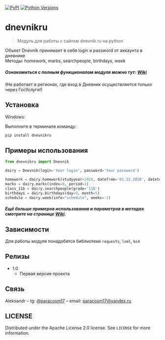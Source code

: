 [![PyPI](https://img.shields.io/pypi/v/dnevnikru)](https://pypi.org/project/dnevnikru/)
[![Python Versions](https://img.shields.io/pypi/pyversions/dnevnikru)](https://pypi.org/project/dnevnikru)
# dnevnikru

> Модуль для работы с сайтом dnevnik.ru на python

Объект Dnevnik принимает в себя login и password от аккаунта в дневнике <br/>
Методы: homework, marks, searchpeople, birthdays, week <br>
##### Ознакомиться с полным функционалом модуля можно тут: [Wiki][wiki] <br>
(Не работает в регионах, где вход в Дневник осуществляется только через ГосУслуги!)
## Установка

Windows:

Выполните в терминале команду: <br>
```cmd
pip install dnevnikru
```

## Примеры использования

```python
from dnevnikru import Dnevnik

dairy = Dnevnik(login='Your login', password='Your password')

homework = dairy.homework(studyyear=2020, datefrom='01.12.2020', dateto='30.12.2020')
marks = dairy.marks(index=0, period=1)
class_11b = dairy.searchpeople(grade='11Б')
birthdays = dairy.birthdays(day=9, month=5)
schedule = dairy.week(info="schedule", weeks=-1)
```

#### _Ещё больше примеров использования и параметров в методах смотрите на странице [Wiki][wiki]._

## Зависимости

Для работы модуля понадобятся библиотеки `requests`, `lxml`, `bs4`

## Релизы

* 1.0
  * Первая версия проекта

## Связь

Aleksandr – tg: [@paracosm17](https://t.me/paracosm17) – email: paracosm17@yandex.ru <br>

## LICENSE
Distributed under the Apache License 2.0 license. See ``LICENSE`` for more information.

<!-- Markdown link & img dfn's -->
[npm-image]: https://img.shields.io/npm/v/datadog-metrics.svg?style=flat-square
[npm-url]: https://npmjs.org/package/datadog-metrics
[npm-downloads]: https://img.shields.io/npm/dm/datadog-metrics.svg?style=flat-square
[travis-image]: https://img.shields.io/travis/dbader/node-datadog-metrics/master.svg?style=flat-square
[travis-url]: https://travis-ci.org/dbader/node-datadog-metrics
[wiki]: https://github.com/paracosm17/dnevnikru/wiki
